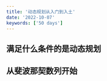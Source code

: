 ```yaml
---
title: '动态规划从入门到入土'
date: '2022-10-07'
keywords: ['50 days']
---
```


## 满足什么条件的是动态规划



## 从斐波那契数列开始

